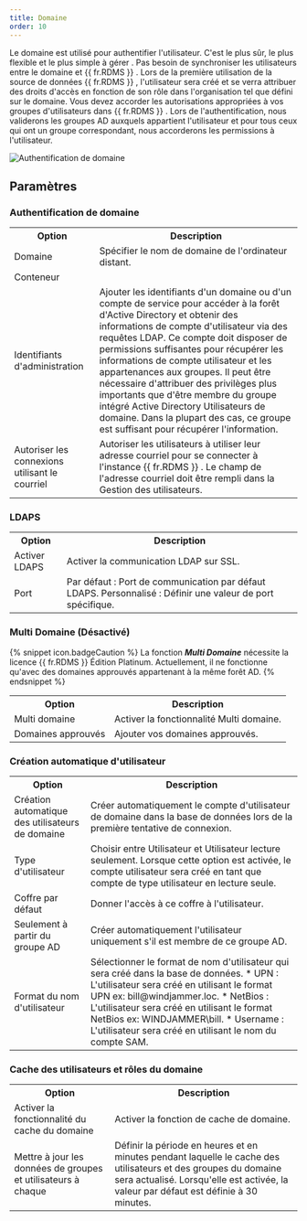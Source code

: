 ```yaml
---
title: Domaine
order: 10
---
```

Le domaine est utilisé pour authentifier l'utilisateur. C'est le plus sûr, le plus flexible et le plus simple à gérer . Pas besoin de synchroniser les utilisateurs entre le domaine et {{ fr.RDMS }} . Lors de la première utilisation de la source de données {{ fr.RDMS }} , l'utilisateur sera créé et se verra attribuer des droits d'accès en fonction de son rôle dans l'organisation tel que défini sur le domaine. Vous devez accorder les autorisations appropriées à vos groupes d'utilisateurs dans {{ fr.RDMS }} . Lors de l'authentification, nous validerons les groupes AD auxquels appartient l'utilisateur et pour tous ceux qui ont un groupe correspondant, nous accorderons les permissions à l'utilisateur. 

![Authentification de domaine](/img/fr/server/AuthenticationDomain.png) 

## Paramètres 

### Authentification de domaine 
<table>
	<tr>
		<th>
Option 
		</th>
		<th>
Description 
		</th>
	</tr>
	<tr>
		<td>
Domaine 
		</td>
		<td>
Spécifier le nom de domaine de l'ordinateur distant. 
		</td>
	</tr>
	<tr>
		<td>
Conteneur 
		</td>
		<td>
		</td>
	</tr>
	<tr>
		<td>
Identifiants d'administration 
		</td>
		<td>
Ajouter les identifiants d'un domaine ou d'un compte de service pour accéder à la forêt d'Active Directory et obtenir des informations de compte d'utilisateur via des requêtes LDAP. Ce compte doit disposer de permissions suffisantes pour récupérer les informations de compte utilisateur et les appartenances aux groupes. Il peut être nécessaire d'attribuer des privilèges plus importants que d'être membre du groupe intégré Active Directory Utilisateurs de domaine. Dans la plupart des cas, ce groupe est suffisant pour récupérer l'information. 
		</td>
	</tr>
	<tr>
		<td>
Autoriser les connexions utilisant le courriel 
		</td>
		<td>
Autoriser les utilisateurs à utiliser leur adresse courriel pour se connecter à l'instance {{ fr.RDMS }} . Le champ de l'adresse courriel doit être rempli dans la Gestion des utilisateurs. 
		</td>
	</tr>
</table>

### LDAPS 
<table>
	<tr>
		<th>
Option 
		</th>
		<th>
Description 
		</th>
	</tr>
	<tr>
		<td>
Activer LDAPS 
		</td>
		<td>
Activer la communication LDAP sur SSL. 
		</td>
	</tr>
	<tr>
		<td>
Port 
		</td>
		<td>
Par défaut : Port de communication par défaut LDAPS. 
Personnalisé : Définir une valeur de port spécifique. 
		</td>
	</tr>
</table>

### Multi Domaine (Désactivé) 

{% snippet icon.badgeCaution %} 
La fonction ***Multi Domaine*** nécessite la licence {{ fr.RDMS }} Édition Platinum. Actuellement, il ne fonctionne qu'avec des domaines approuvés appartenant à la même forêt AD. 
{% endsnippet %}
 
<table>
	<tr>
		<th>
Option 
		</th>
		<th>
Description 
		</th>
	</tr>
	<tr>
		<td>
Multi domaine 
		</td>
		<td>
Activer la fonctionnalité Multi domaine. 
		</td>
	</tr>
	<tr>
		<td>
Domaines approuvés 
		</td>
		<td>
Ajouter vos domaines approuvés. 
		</td>
	</tr>
</table>

### Création automatique d'utilisateur 

<table>
	<tr>
		<th>
Option 
		</th>
		<th>
Description 
		</th>
	</tr>
	<tr>
		<td>
Création automatique des utilisateurs de domaine 
		</td>
		<td>
Créer automatiquement le compte d'utilisateur de domaine dans la base de données lors de la première tentative de connexion. 
		</td>
	</tr>
	<tr>
		<td>
Type d'utilisateur 
		</td>
		<td>
Choisir entre Utilisateur et Utilisateur lecture seulement. Lorsque cette option est activée, le compte utilisateur sera créé en tant que compte de type utilisateur en lecture seule. 
		</td>
	</tr>
	<tr>
		<td>
Coffre par défaut 
		</td>
		<td>
Donner l'accès à ce coffre à l'utilisateur. 
		</td>
	</tr>
	<tr>
		<td>
Seulement à partir du groupe AD 
		</td>
		<td>
Créer automatiquement l'utilisateur uniquement s'il est membre de ce groupe AD. 
		</td>
	</tr>
	<tr>
		<td>
Format du nom d'utilisateur 
		</td>
		<td>
Sélectionner le format de nom d'utilisateur qui sera créé dans la base de données. 
* UPN : L'utilisateur sera créé en utilisant le format UPN ex: bill@windjammer.loc. 
* NetBios : L'utilisateur sera créé en utilisant le format NetBios ex: WINDJAMMER\bill. 
* Username : L'utilisateur sera créé en utilisant le nom du compte SAM. 
		</td>
	</tr>
</table>

### Cache des utilisateurs et rôles du domaine 
<table>
	<tr>
		<th>
Option 
		</th>
		<th>
Description 
		</th>
	</tr>
	<tr>
		<td>
Activer la fonctionnalité du cache du domaine 
		</td>
		<td>
Activer la fonction de cache de domaine. 
		</td>
	</tr>
	<tr>
		<td>
Mettre à jour les données de groupes et utilisateurs à chaque 
		</td>
		<td>
Définir la période en heures et en minutes pendant laquelle le cache des utilisateurs et des groupes du domaine sera actualisé. Lorsqu'elle est activée, la valeur par défaut est définie à 30 minutes. 
		</td>
	</tr>
</table>

